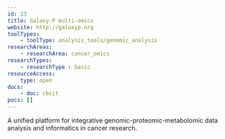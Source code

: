 ```yaml
---
id: 13
title: Galaxy-P multi-omics
website: http://galaxyp.org
toolTypes:
    - toolType: analysis_tools/genomic_analysis
researchAreas:
    - researchArea: cancer_omics
researchTypes:
    - researchType : basic
resourceAccess:
    type: open
docs:
    - doc: cbiit
pocs: []        
---
```

A unified platform for integrative genomic-proteomic-metabolomic data analysis and informatics in cancer research.
